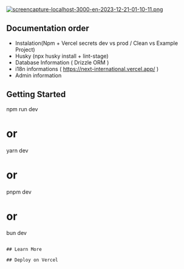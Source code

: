 [![screencapture-localhost-3000-en-2023-12-21-01-10-11.png](https://i.postimg.cc/YqJQLbk2/screencapture-localhost-3000-en-2023-12-21-01-10-11.png)](https://postimg.cc/fJfV67J1)

## Documentation order

- Instalation(Npm + Vercel secrets dev vs prod / Clean vs Example Project)
- Husky (npx husky install + lint-stage)
- Database Information ( Drizzle ORM )
- i18n informations ( https://next-international.vercel.app/ )
- Admin information

## Getting Started

npm run dev

# or

yarn dev

# or

pnpm dev

# or

bun dev

```

## Learn More

## Deploy on Vercel
```
